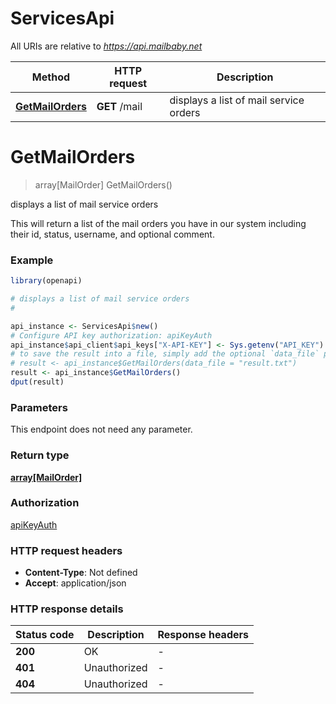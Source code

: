 # ServicesApi

All URIs are relative to *https://api.mailbaby.net*

Method | HTTP request | Description
------------- | ------------- | -------------
[**GetMailOrders**](ServicesApi.md#GetMailOrders) | **GET** /mail | displays a list of mail service orders


# **GetMailOrders**
> array[MailOrder] GetMailOrders()

displays a list of mail service orders

This will return a list of the mail orders you have in our system including their id, status, username, and optional comment.

### Example
```R
library(openapi)

# displays a list of mail service orders
#

api_instance <- ServicesApi$new()
# Configure API key authorization: apiKeyAuth
api_instance$api_client$api_keys["X-API-KEY"] <- Sys.getenv("API_KEY")
# to save the result into a file, simply add the optional `data_file` parameter, e.g.
# result <- api_instance$GetMailOrders(data_file = "result.txt")
result <- api_instance$GetMailOrders()
dput(result)
```

### Parameters
This endpoint does not need any parameter.

### Return type

[**array[MailOrder]**](MailOrder.md)

### Authorization

[apiKeyAuth](../README.md#apiKeyAuth)

### HTTP request headers

 - **Content-Type**: Not defined
 - **Accept**: application/json

### HTTP response details
| Status code | Description | Response headers |
|-------------|-------------|------------------|
| **200** | OK |  -  |
| **401** | Unauthorized |  -  |
| **404** | Unauthorized |  -  |

